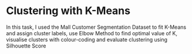 # Clustering with K-Means
In this task, I used the Mall Customer Segmentation Dataset to fit K-Means and assign cluster labels, use Elbow Method to find optimal value of K, visualise clusters with colour-coding and evaluate clustering using Silhouette Score
